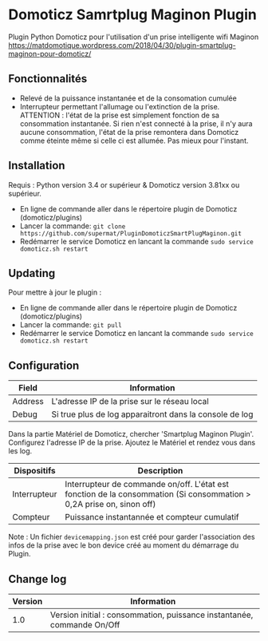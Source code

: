 # Domoticz Samrtplug Maginon Plugin
Plugin Python Domoticz pour l'utilisation d'un prise intelligente wifi Maginon
https://matdomotique.wordpress.com/2018/04/30/plugin-smartplug-maginon-pour-domoticz/

## Fonctionnalités

* Relevé de la puissance instantanée et de la consomation cumulée
* Interrupteur permettant l'allumage ou l'extinction de la prise. ATTENTION : l'état de la prise est simplement fonction de sa consommation instantanée. Si rien n'est connecté à la prise, il n'y aura aucune consommation, l'état de la prise remontera dans Domoticz comme éteinte même si celle ci est allumée. Pas mieux pour l'instant.

## Installation

Requis : Python version 3.4 or supérieur & Domoticz version 3.81xx ou supérieur.

* En ligne de commande aller dans le répertoire plugin de Domoticz (domoticz/plugins)
* Lancer la commande: ```git clone https://github.com/supermat/PluginDomoticzSmartPlugMaginon.git```
* Redémarrer le service Domoticz en lancant la commande ```sudo service domoticz.sh restart```

## Updating

Pour mettre à jour le plugin :

* En ligne de commande aller dans le répertoire plugin de Domoticz (domoticz/plugins)
* Lancer la commande: ```git pull```
* Redémarrer le service Domoticz en lancant la commande ```sudo service domoticz.sh restart```

## Configuration

| Field | Information|
| ----- | ---------- |
| Address | L'adresse IP de la prise sur le réseau local |
| Debug | Si true plus de log apparaitront dans la console de log |

Dans la partie Matériel de Domoticz, chercher 'Smartplug Maginon Plugin'.
Configurez l'adresse IP de la prise.
Ajoutez le Matériel et rendez vous dans les log.

| Dispositifs | Description|
| ----- | ---------- |
| Interrupteur | Interrupteur de commande on/off. L'état est fonction de la consommation (Si consommation > 0,2A prise on, sinon off)  |
| Compteur | Puissance instantannée et compteur cumulatif |

Note : Un fichier ```devicemapping.json``` est créé pour garder l'association des infos de la prise avec le bon device créé au moment du démarrage du Plugin.

## Change log

| Version | Information|
| ----- | ---------- |
| 1.0 | Version initial : consommation, puissance instantanée, commande On/Off |
